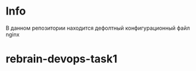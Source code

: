 # Info  
В данном репозитории находится дефолтный конфигурационный файл nginx
# rebrain-devops-task1
